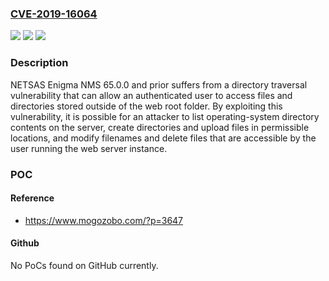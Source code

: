 ### [CVE-2019-16064](https://cve.mitre.org/cgi-bin/cvename.cgi?name=CVE-2019-16064)
![](https://img.shields.io/static/v1?label=Product&message=n%2Fa&color=blue)
![](https://img.shields.io/static/v1?label=Version&message=n%2Fa&color=blue)
![](https://img.shields.io/static/v1?label=Vulnerability&message=n%2Fa&color=brighgreen)

### Description

NETSAS Enigma NMS 65.0.0 and prior suffers from a directory traversal vulnerability that can allow an authenticated user to access files and directories stored outside of the web root folder. By exploiting this vulnerability, it is possible for an attacker to list operating-system directory contents on the server, create directories and upload files in permissible locations, and modify filenames and delete files that are accessible by the user running the web server instance.

### POC

#### Reference
- https://www.mogozobo.com/?p=3647

#### Github
No PoCs found on GitHub currently.

